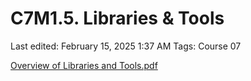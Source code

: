 # C7M1.5. Libraries & Tools

Last edited: February 15, 2025 1:37 AM
Tags: Course 07

[Overview of Libraries and Tools.pdf](C7M1%205%20Libraries%20&%20Tools%2019a34eba1f3b80949148dc59cbe3eeb6/Overview_of_Libraries_and_Tools.pdf)